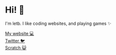 # Hi! 👋

I'm letb. I like coding websites, and playing games ✨

[My website 💻](https://letb.f5.si)  
[Twitter 🐦](https://twitter.com/letb_tw)  
[Scratch 😺](https://scratch.mit.edu/letb_dev/)
